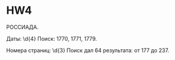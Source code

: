 # HW4

РОССИАДА.

Даты: \d{4}
Поиск: 1770, 1771, 1779.

Номера страниц: \d{3}
Поиск дал 64 результата: от 177 до 237.

